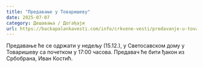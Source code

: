 ```yaml
---
title: "Предавање у Товаришеву"
date: 2025-07-07
category: Дешавања / Догађаји
url: https://backapalankavesti.com/info/crkvene-vesti/predavanje-u-tovarisevu/
---
```


Предавање ће се одржати у недељу (15.12.), у Светосавском дому у Товаришеву са почетком у 17:00 часова. Предавач ће бити ђакон из Србобрана, Иван Костић.
